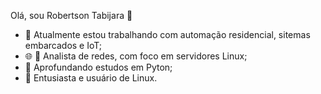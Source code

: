 Olá, sou Robertson Tabijara 🧐

- 🤖 Atualmente estou trabalhando com automação residencial, sitemas embarcados e IoT;
- 🌐 📶 Analista de redes, com foco em servidores Linux;
- 🐍 Aprofundando estudos em Pyton;
- 🐧 Entusiasta e usuário de Linux.
